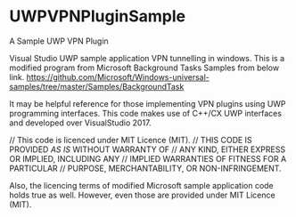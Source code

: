 # UWPVPNPluginSample
A Sample UWP VPN Plugin

Visual Studio UWP sample application VPN tunnelling in windows. This is a modified program from Microsoft Background Tasks Samples from below link.
https://github.com/Microsoft/Windows-universal-samples/tree/master/Samples/BackgroundTask

It may be helpful reference for those implementing VPN plugins using UWP programming interfaces. 
This code makes use of C++/CX UWP interfaces and developed over VisualStudio 2017.

// This code is licenced under MIT Licence (MIT).
// THIS CODE IS PROVIDED *AS IS* WITHOUT WARRANTY OF
// ANY KIND, EITHER EXPRESS OR IMPLIED, INCLUDING ANY
// IMPLIED WARRANTIES OF FITNESS FOR A PARTICULAR
// PURPOSE, MERCHANTABILITY, OR NON-INFRINGEMENT.

Also, the licencing terms of modified Microsoft sample application code holds true as well. However, even those are provided under MIT Licence (MIT).
